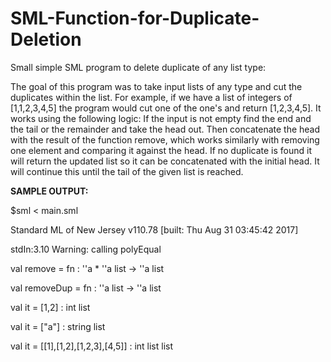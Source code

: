 # SML-Function-for-Duplicate-Deletion
Small simple SML program to delete duplicate of any list type:

The goal of this program was to take input lists of any type and cut the duplicates within the list.  For example, if we have a list of integers of [1,1,2,3,4,5] the program would cut one of the one's and return [1,2,3,4,5].  It works using the following logic: If the input is not empty find the end and the tail or the remainder and take the head out.  Then concatenate the head with the result of the function remove, which works similarly with removing one element and comparing it against the head.  If no duplicate is found it will return the updated list so it can be concatenated with the initial head.  It will continue this until the tail of the given list is reached.

**SAMPLE OUTPUT:**

$sml < main.sml

Standard ML of New Jersey v110.78 [built: Thu Aug 31 03:45:42 2017]

stdIn:3.10 Warning: calling polyEqual

val remove = fn : ''a * ''a list -> ''a list

val removeDup = fn : ''a list -> ''a list

val it = [1,2] : int list

val it = ["a"] : string list

val it = [[1],[1,2],[1,2,3],[4,5]] : int list list
